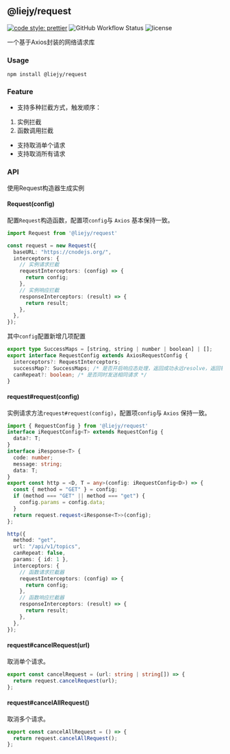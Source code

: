 ## @liejy/request

[![code style: prettier](https://img.shields.io/badge/code_style-prettier-ff69b4.svg?style=flat-square)](https://github.com/prettier/prettier)
![GitHub Workflow Status](https://img.shields.io/github/workflow/status/wangkaiwd/typescript-library-template/Deploy%20to%20GitHub%20pages)
![license](  https://img.shields.io/github/license/wangkaiwd/typescript-library-template)

一个基于Axios封装的网络请求库

### Usage

```shell
npm install @liejy/request
```

### Feature

* 支持多种拦截方式，触发顺序：
 1. 实例拦截
 2. 函数调用拦截
* 支持取消单个请求
* 支持取消所有请求

### API

使用Request构造器生成实例

#### Request(config)

配置`Request`构造函数，配置项`config`与 `Axios` 基本保持一致。

```ts
import Request from '@liejy/request'

const request = new Request({
  baseURL: "https://cnodejs.org/",
  interceptors: {
    // 实例请求拦截
    requestInterceptors: (config) => {
      return config;
    },
    // 实例响应拦截
    responseInterceptors: (result) => {
      return result;
    },
  },
});

```

其中`config`配置新增几项配置

```ts
export type SuccessMaps = [string, string | number | boolean] | [];
export interface RequestConfig extends AxiosRequestConfig {
  interceptors?: RequestInterceptors;
  successMap?: SuccessMaps; /* 是否开启响应态处理，返回成功永远resolve，返回错误永远reject。格式如： ['code', 0] */
  canRepeat?: boolean; /* 是否同时发送相同请求 */
}
```

#### request#request(config)

实例请求方法`request#request(config)`，配置项`config`与 `Axios` 保持一致。

```ts
import { RequestConfig } from '@liejy/request'
interface iRequestConfig<T> extends RequestConfig {
  data?: T;
}
interface iResponse<T> {
  code: number;
  message: string;
  data: T;
}
export const http = <D, T = any>(config: iRequestConfig<D>) => {
  const { method = "GET" } = config;
  if (method === "GET" || method === "get") {
    config.params = config.data;
  }
  return request.request<iResponse<T>>(config);
};

http({
  method: "get",
  url: "/api/v1/topics",
  canRepeat: false,
  params: { id: 1 },
  interceptors: {
    // 函数请求拦截器
    requestInterceptors: (config) => {
      return config;
    },
    // 函数响应拦截器
    responseInterceptors: (result) => {
      return result;
    },
  },
});
```

#### request#cancelRequest(url)

取消单个请求。

```ts
export const cancelRequest = (url: string | string[]) => {
  return request.cancelRequest(url);
};
```

#### request#cancelAllRequest()

取消多个请求。

```ts
export const cancelAllRequest = () => {
  return request.cancelAllRequest();
};
```
